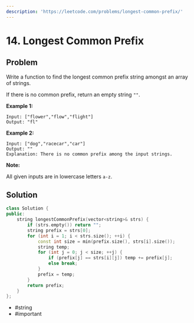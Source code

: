 ```yaml
---
description: 'https://leetcode.com/problems/longest-common-prefix/'
---
```


# 14. Longest Common Prefix

## Problem

Write a function to find the longest common prefix string amongst an array of strings.

If there is no common prefix, return an empty string `""`.

**Example 1:**

```text
Input: ["flower","flow","flight"]
Output: "fl"
```

**Example 2:**

```text
Input: ["dog","racecar","car"]
Output: ""
Explanation: There is no common prefix among the input strings.
```

**Note:**

All given inputs are in lowercase letters `a-z`.

## Solution

```cpp
class Solution {
public:
    string longestCommonPrefix(vector<string>& strs) {
        if (strs.empty()) return "";
        string prefix = strs[0];
        for (int i = 1; i < strs.size(); ++i) {
            const int size = min(prefix.size(), strs[i].size());
            string temp;
            for (int j = 0; j < size; ++j) {
                if (prefix[j] == strs[i][j]) temp += prefix[j];
                else break;
            }
            prefix = temp;
        }
        return prefix;
    }
};
```

* \#string
* \#important

